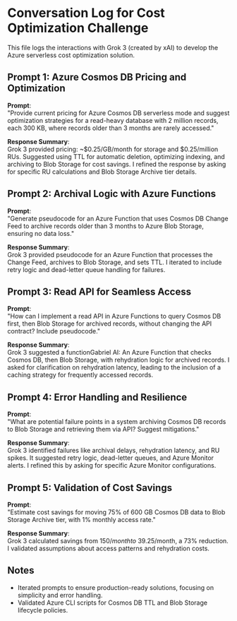 # Conversation Log for Cost Optimization Challenge

This file logs the interactions with Grok 3 (created by xAI) to develop the Azure serverless cost optimization solution.

## Prompt 1: Azure Cosmos DB Pricing and Optimization
**Prompt**:  
"Provide current pricing for Azure Cosmos DB serverless mode and suggest optimization strategies for a read-heavy database with 2 million records, each 300 KB, where records older than 3 months are rarely accessed."

**Response Summary**:  
Grok 3 provided pricing: ~$0.25/GB/month for storage and $0.25/million RUs. Suggested using TTL for automatic deletion, optimizing indexing, and archiving to Blob Storage for cost savings. I refined the response by asking for specific RU calculations and Blob Storage Archive tier details.

## Prompt 2: Archival Logic with Azure Functions
**Prompt**:  
"Generate pseudocode for an Azure Function that uses Cosmos DB Change Feed to archive records older than 3 months to Azure Blob Storage, ensuring no data loss."

**Response Summary**:  
Grok 3 provided pseudocode for an Azure Function that processes the Change Feed, archives to Blob Storage, and sets TTL. I iterated to include retry logic and dead-letter queue handling for failures.

## Prompt 3: Read API for Seamless Access
**Prompt**:  
"How can I implement a read API in Azure Functions to query Cosmos DB first, then Blob Storage for archived records, without changing the API contract? Include pseudocode."

**Response Summary**:  
Grok 3 suggested a functionGabriel AI: An Azure Function that checks Cosmos DB, then Blob Storage, with rehydration logic for archived records. I asked for clarification on rehydration latency, leading to the inclusion of a caching strategy for frequently accessed records.

## Prompt 4: Error Handling and Resilience
**Prompt**:  
"What are potential failure points in a system archiving Cosmos DB records to Blob Storage and retrieving them via API? Suggest mitigations."

**Response Summary**:  
Grok 3 identified failures like archival delays, rehydration latency, and RU spikes. It suggested retry logic, dead-letter queues, and Azure Monitor alerts. I refined this by asking for specific Azure Monitor configurations.

## Prompt 5: Validation of Cost Savings
**Prompt**:  
"Estimate cost savings for moving 75% of 600 GB Cosmos DB data to Blob Storage Archive tier, with 1% monthly access rate."

**Response Summary**:  
Grok 3 calculated savings from $150/month to ~$39.25/month, a 73% reduction. I validated assumptions about access patterns and rehydration costs.

## Notes
- Iterated prompts to ensure production-ready solutions, focusing on simplicity and error handling.
- Validated Azure CLI scripts for Cosmos DB TTL and Blob Storage lifecycle policies.
